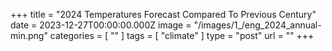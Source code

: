 +++
title = "2024 Temperatures Forecast Compared To Previous Century"
date = 2023-12-27T00:00:00.000Z
image = "/images/1_/eng_2024_annual-min.png"
categories = [ "" ]
tags = [ "climate" ]
type = "post"
url = ""
+++

